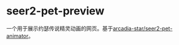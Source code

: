 # seer2-pet-preview

一个用于展示约瑟传说精灵动画的网页。基于[arcadia-star/seer2-pet-animator](https://github.com/arcadia-star/seer2-pet-animator)。
